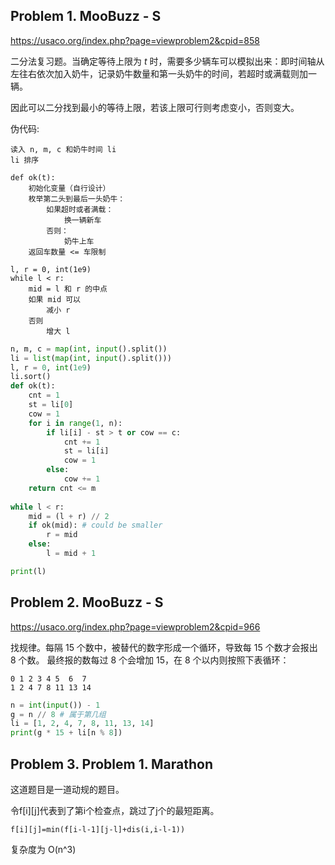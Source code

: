 ## Problem 1. MooBuzz - S

https://usaco.org/index.php?page=viewproblem2&cpid=858

二分法复习题。当确定等待上限为 $t$ 时，需要多少辆车可以模拟出来：即时间轴从左往右依次加入奶牛，记录奶牛数量和第一头奶牛的时间，若超时或满载则加一辆。

因此可以二分找到最小的等待上限，若该上限可行则考虑变小，否则变大。

伪代码:

```
读入 n, m, c 和奶牛时间 li
li 排序

def ok(t):
    初始化变量（自行设计）
    枚举第二头到最后一头奶牛：
        如果超时或者满载：
            换一辆新车
        否则：
            奶牛上车
    返回车数量 <= 车限制

l, r = 0, int(1e9)
while l < r:
    mid = l 和 r 的中点
    如果 mid 可以
        减小 r
    否则
        增大 l
```

```py
n, m, c = map(int, input().split())
li = list(map(int, input().split()))
l, r = 0, int(1e9)
li.sort()
def ok(t):
    cnt = 1
    st = li[0]
    cow = 1
    for i in range(1, n):
        if li[i] - st > t or cow == c:
            cnt += 1
            st = li[i]
            cow = 1
        else:
            cow += 1
    return cnt <= m
    
while l < r:
    mid = (l + r) // 2
    if ok(mid): # could be smaller
        r = mid
    else:
        l = mid + 1

print(l)
```

## Problem 2. MooBuzz - S

https://usaco.org/index.php?page=viewproblem2&cpid=966

找规律。每隔 15 个数中，被替代的数字形成一个循环，导致每 15 个数才会报出 8 个数。 最终报的数每过 8 个会增加 15，在 8 个以内则按照下表循环：
```
0 1 2 3 4 5  6  7
1 2 4 7 8 11 13 14
```

```py
n = int(input()) - 1
g = n // 8 # 属于第几组
li = [1, 2, 4, 7, 8, 11, 13, 14]
print(g * 15 + li[n % 8])
```

## Problem 3. Problem 1. Marathon

这道题目是一道动规的题目。

令f[i][j]代表到了第i个检查点，跳过了j个的最短距离。

`f[i][j]=min(f[i-l-1][j-l]+dis(i,i-l-1))`

复杂度为 O(n^3)
